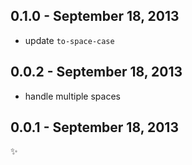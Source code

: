 0.1.0 - September 18, 2013
--------------------------
* update `to-space-case`

0.0.2 - September 18, 2013
--------------------------
* handle multiple spaces

0.0.1 - September 18, 2013
--------------------------
:sparkles: